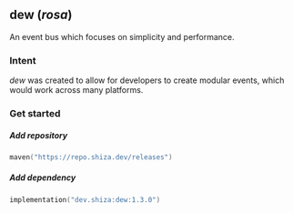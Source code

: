 ## dew (*rosa*)

An event bus which focuses on simplicity and performance.

### Intent

*dew* was created to allow for developers to create modular events, which would work across many
platforms.

### Get started

##### Add repository

```kotlin
maven("https://repo.shiza.dev/releases")
```

##### Add dependency

```kotlin
implementation("dev.shiza:dew:1.3.0") 
```
